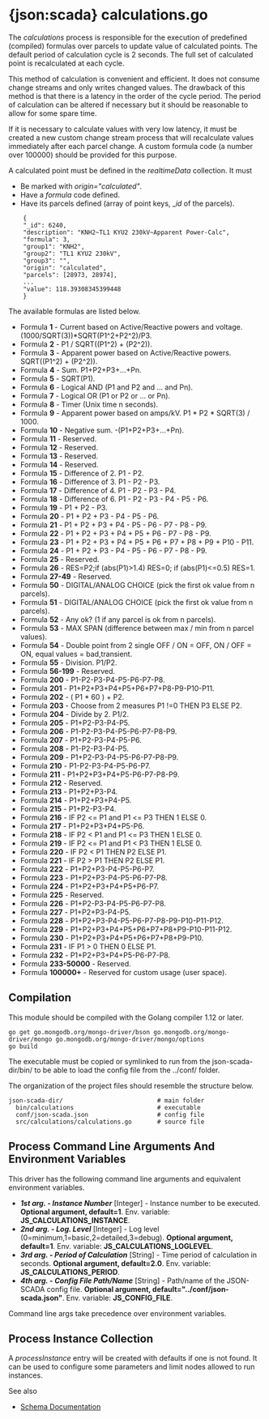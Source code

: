 # {json:scada} calculations.go

The _calculations_ process is responsible for the execution of predefined (compiled) formulas over parcels to update value of calculated points. The default period of calculation cycle is 2 seconds. The full set of calculated point is recalculated at each cycle.

This method of calculation is convenient and efficient. It does not consume change streams and only writes changed values. The drawback of this method is that there is a latency in the order of the cycle period. The period of calculation can be altered if necessary but it should be reasonable to allow for some spare time.

If it is necessary to calculate values with very low latency, it must be created a new custom change stream process that will recalculate values immediately after each parcel change. A custom formula code (a number over 100000) should be provided for this purpose.

A calculated point must be defined in the _realtimeData_ collection.
It must

* Be marked with _origin="calculated"_.
* Have a _formula_ code defined.
* Have its parcels defined (array of point keys, __id_ of the parcels).



```
    {
    "_id": 6240,
    "description": "KNH2~TL1 KYU2 230kV~Apparent Power-Calc",
    "formula": 3,
    "group1": "KNH2",
    "group2": "TL1 KYU2 230kV",
    "group3": "",
    "origin": "calculated",
    "parcels": [28973, 28974],
    ...
    "value": 118.39308345399448
    }

```

The available formulas are listed below.

* Formula **1** - Current based on Active/Reactive powers and voltage. (1000/SQRT(3))*SQRT(P1^2+P2^2)/P3.
* Formula **2** - P1 / SQRT((P1^2) + (P2^2)).
* Formula **3** - Apparent power based on Active/Reactive powers. SQRT((P1^2) + (P2^2)).
* Formula **4** - Sum. P1+P2+P3+...+Pn.
* Formula **5** - SQRT(P1).
* Formula **6** - Logical AND (P1 and P2 and ... and Pn).
* Formula **7** - Logical OR (P1 or P2 or ... or Pn).
* Formula **8** - Timer (Unix time n seconds).
* Formula **9** - Apparent power based on amps/kV. P1 * P2 * SQRT(3) / 1000.
* Formula **10** - Negative sum. -(P1+P2+P3+...+Pn).
* Formula **11** - Reserved.
* Formula **12** - Reserved.
* Formula **13** - Reserved.
* Formula **14** - Reserved.
* Formula **15** - Difference of 2. P1 - P2.
* Formula **16** - Difference of 3. P1 - P2 - P3.
* Formula **17** - Difference of 4. P1 - P2 - P3 - P4.
* Formula **18** - Difference of 6. P1 - P2 - P3 - P4 - P5 - P6.
* Formula **19** - P1 + P2 - P3.
* Formula **20** - P1 + P2 + P3 - P4 - P5 - P6.
* Formula **21** - P1 + P2 + P3 + P4 - P5 - P6 - P7 - P8 - P9.
* Formula **22** - P1 + P2 + P3 + P4 + P5 + P6 - P7 - P8 - P9.
* Formula **23** - P1 + P2 + P3 + P4 + P5 + P6 + P7 + P8 + P9 + P10 - P11.
* Formula **24** - P1 + P2 + P3 - P4 - P5 - P6 - P7 - P8 - P9.
* Formula **25** - Reserved.
* Formula **26** - RES=P2;if (abs(P1)>1.4) RES=0; if (abs(P1)<=0.5) RES=1.
* Formula **27-49** - Reserved.
* Formula **50** - DIGITAL/ANALOG CHOICE (pick the first ok value from n parcels).
* Formula **51** - DIGITAL/ANALOG CHOICE (pick the first ok value from n parcels).
* Formula **52** - Any ok? (1 if any parcel is ok from n parcels).
* Formula **53** - MAX SPAN (difference between max / min from n parcel values).
* Formula **54** - Double point from 2 single OFF / ON = OFF,  ON / OFF = ON, equal values = bad,transient.
* Formula **55** - Division. P1/P2.
* Formula **56-199** - Reserved.
* Formula **200** - P1-P2-P3-P4-P5-P6-P7-P8.
* Formula **201** - P1+P2+P3+P4+P5+P6+P7+P8-P9-P10-P11.
* Formula **202** - ( P1 * 60 ) + P2.
* Formula **203** - Choose from 2 measures P1 !=0 THEN P3 ELSE P2.
* Formula **204** - Divide by 2. P1/2.
* Formula **205** - P1+P2-P3-P4-P5.
* Formula **206** - P1-P2-P3-P4-P5-P6-P7-P8-P9.
* Formula **207** - P1+P2-P3-P4-P5-P6.
* Formula **208** - P1-P2-P3-P4-P5.
* Formula **209** - P1+P2-P3-P4-P5-P6-P7-P8-P9.
* Formula **210** - P1-P2-P3-P4-P5-P6-P7.
* Formula **211** - P1+P2+P3+P4+P5-P6-P7-P8-P9.
* Formula **212** - Reserved.
* Formula **213** - P1+P2+P3-P4.
* Formula **214** - P1+P2+P3+P4-P5.
* Formula **215** - P1+P2-P3-P4.
* Formula **216** - IF P2 <= P1 and P1 <= P3 THEN 1 ELSE 0.
* Formula **217** - P1+P2+P3+P4+P5-P6.
* Formula **218** - IF P2 < P1 and P1 <= P3 THEN 1 ELSE 0.
* Formula **219** - IF P2 <= P1 and P1 < P3 THEN 1 ELSE 0.
* Formula **220** - IF P2 < P1 THEN P2 ELSE P1.
* Formula **221** - IF P2 > P1 THEN P2 ELSE P1.
* Formula **222** - P1+P2+P3-P4-P5-P6-P7.
* Formula **223** - P1+P2+P3-P4-P5-P6-P7-P8.
* Formula **224** - P1+P2+P3+P4+P5+P6-P7.
* Formula **225** - Reserved.
* Formula **226** - P1+P2-P3-P4-P5-P6-P7-P8.
* Formula **227** - P1+P2+P3-P4-P5.
* Formula **228** - P1+P2+P3-P4-P5-P6-P7-P8-P9-P10-P11-P12.
* Formula **229** - P1+P2+P3+P4+P5+P6+P7+P8+P9-P10-P11-P12.
* Formula **230** - P1+P2+P3+P4+P5+P6+P7+P8+P9-P10.
* Formula **231** - IF P1 > 0 THEN 0 ELSE P1.
* Formula **232** - P1+P2+P3+P4+P5-P6-P7-P8.
* Formula **233-50000** - Reserved.
* Formula **100000+** - Reserved for custom usage (user space).

## Compilation

This module should be compiled with the Golang compiler 1.12 or later.

```
go get go.mongodb.org/mongo-driver/bson go.mongodb.org/mongo-driver/mongo go.mongodb.org/mongo-driver/mongo/options
go build
```

The executable must be copied or symlinked to run from the json-scada-dir/bin/ to be able to load the config file from the ../conf/ folder.

The organization of the project files should resemble the structure below.

```
json-scada-dir/                          # main folder
  bin/calculations                       # executable
  conf/json-scada.json                   # config file
  src/calculations/calculations.go       # source file
```

## Process Command Line Arguments And Environment Variables

This driver has the following command line arguments and equivalent environment variables.

* _**1st arg. - Instance Number**_ [Integer] - Instance number to be executed. **Optional argument, default=1**. Env. variable: **JS_CALCULATIONS_INSTANCE**.
* _**2nd arg. - Log. Level**_ [Integer] - Log level (0=minimum,1=basic,2=detailed,3=debug). **Optional argument, default=1**. Env. variable: **JS_CALCULATIONS_LOGLEVEL**.
* _**3rd arg. - Period of Calculation**_ [String] - Time period of calculation in seconds. **Optional argument, default=2.0**. Env. variable: **JS_CALCULATIONS_PERIOD**.
* _**4th arg. - Config File Path/Name**_ [String] - Path/name of the JSON-SCADA config file. **Optional argument, default="../conf/json-scada.json"**. Env. variable: **JS_CONFIG_FILE**.

Command line args take precedence over environment variables.

## Process Instance Collection

A _processInstance_ entry will be created with defaults if one is not found. It can be used to configure some parameters and limit nodes allowed to run instances.

See also 

* [Schema Documentation](../../docs/schema.md) 

